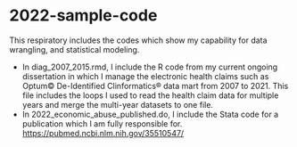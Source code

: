 # 2022-sample-code

This respiratory includes the codes which show my capability for data wrangling, and statistical modeling.

- In diag_2007_2015.rmd, I include the R code from my current ongoing dissertation in which I manage the electronic health claims such as Optum© De-Identified Clinformatics® data mart from 2007 to 2021. This file includes the loops I used to read the health claim data for multiple years and merge the multi-year datasets to one file.  
- In 2022_economic_abuse_published.do, I include the Stata code for a publication which I am fully responsible for. 
https://pubmed.ncbi.nlm.nih.gov/35510547/
